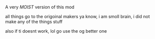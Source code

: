 A very *MOIST* version of this mod

all things go to the origoinal makers ya know, i am smoll brain, i did not make any of the things stuff

also if ti doesnt work, lol go use the og better one
